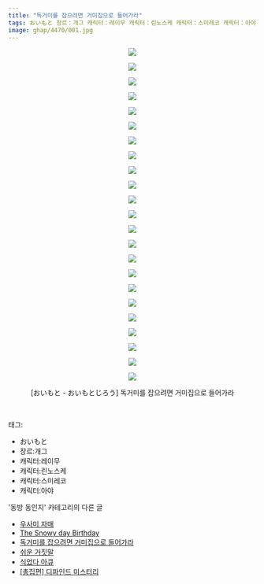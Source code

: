 ```yaml
---
title: "독거미를 잡으려면 거미집으로 들어가라"
tags: おいもと 장르：개그 캐릭터：레이무 캐릭터：린노스케 캐릭터：스미레코 캐릭터：아야 おいもと_おいもとじろう 동방_동인지
image: ghap/4470/001.jpg
---
```

<div class="article">
<p style="text-align: center; clear: none; float: none;"><img src="{{ site.nasurl }}/ghap/4470/001.jpg"/></p>
<p style="text-align: center; clear: none; float: none;"><img src="{{ site.nasurl }}/ghap/4470/002.jpg"/></p>
<p style="text-align: center; clear: none; float: none;"><img src="{{ site.nasurl }}/ghap/4470/003.jpg"/></p>
<p style="text-align: center; clear: none; float: none;"><img src="{{ site.nasurl }}/ghap/4470/004.jpg"/></p>
<p style="text-align: center; clear: none; float: none;"><img src="{{ site.nasurl }}/ghap/4470/005.jpg"/></p>
<p style="text-align: center; clear: none; float: none;"><img src="{{ site.nasurl }}/ghap/4470/006.jpg"/></p>
<p style="text-align: center; clear: none; float: none;"><img src="{{ site.nasurl }}/ghap/4470/007.jpg"/></p>
<p style="text-align: center; clear: none; float: none;"><img src="{{ site.nasurl }}/ghap/4470/008.jpg"/></p>
<p style="text-align: center; clear: none; float: none;"><img src="{{ site.nasurl }}/ghap/4470/009.jpg"/></p>
<p style="text-align: center; clear: none; float: none;"><img src="{{ site.nasurl }}/ghap/4470/010.jpg"/></p>
<p style="text-align: center; clear: none; float: none;"><img src="{{ site.nasurl }}/ghap/4470/011.jpg"/></p>
<p style="text-align: center; clear: none; float: none;"><img src="{{ site.nasurl }}/ghap/4470/012.jpg"/></p>
<p style="text-align: center; clear: none; float: none;"><img src="{{ site.nasurl }}/ghap/4470/013.jpg"/></p>
<p style="text-align: center; clear: none; float: none;"><img src="{{ site.nasurl }}/ghap/4470/014.jpg"/></p>
<p style="text-align: center; clear: none; float: none;"><img src="{{ site.nasurl }}/ghap/4470/015.jpg"/></p>
<p style="text-align: center; clear: none; float: none;"><img src="{{ site.nasurl }}/ghap/4470/016.jpg"/></p>
<p style="text-align: center; clear: none; float: none;"><img src="{{ site.nasurl }}/ghap/4470/017.jpg"/></p>
<p style="text-align: center; clear: none; float: none;"><img src="{{ site.nasurl }}/ghap/4470/018.jpg"/></p>
<p style="text-align: center; clear: none; float: none;"><img src="{{ site.nasurl }}/ghap/4470/019.jpg"/></p>
<p style="text-align: center; clear: none; float: none;"><img src="{{ site.nasurl }}/ghap/4470/020.jpg"/></p>
<p style="text-align: center; clear: none; float: none;"><img src="{{ site.nasurl }}/ghap/4470/021.jpg"/></p>
<p style="text-align: center; clear: none; float: none;"><img src="{{ site.nasurl }}/ghap/4470/022.jpg"/></p>
<p style="text-align: center; clear: none; float: none;"><img src="{{ site.nasurl }}/ghap/4470/023.jpg"/></p>
<p style="text-align: center; clear: none; float: none;">[おいもと - おいもとじろう] 독거미를 잡으려면 거미집으로 들어가라</p>
<p><br/></p>
</div><div class="tagTrail">
<p>태그: </p>
<ul>
<li>おいもと</li>
<li>장르:개그</li>
<li>캐릭터:레이무</li>
<li>캐릭터:린노스케</li>
<li>캐릭터:스미레코</li>
<li>캐릭터:아야</li>
</ul>
</div><div class="another">
<p>'동방 동인지' 카테고리의 다른 글</p>
<ul>
<li><a href="/2018-06-22-ghap_4477">우사미 자매</a></li>
<li><a href="/2018-06-17-ghap_4471">The Snowy day Birthday</a></li>
<li><a href="/2018-06-17-ghap_4470">독거미를 잡으려면 거미집으로 들어가라</a></li>
<li><a href="/2018-06-17-ghap_4469">쉬운 거짓말</a></li>
<li><a href="/2018-06-13-ghap_4468">식었다 아큐</a></li>
<li><a href="/2018-06-13-ghap_4466">[총집편] 디파인드 미스터리</a></li>
</ul>
</div><div class="cb_module cb_fluid">
<div class="cb_wrt cb_profile">
</div><!-- commentList close -->
</div>